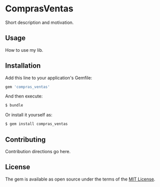 # ComprasVentas
Short description and motivation.

## Usage
How to use my lib.

## Installation
Add this line to your application's Gemfile:

```ruby
gem 'compras_ventas'
```

And then execute:
```bash
$ bundle
```

Or install it yourself as:
```bash
$ gem install compras_ventas
```

## Contributing
Contribution directions go here.

## License
The gem is available as open source under the terms of the [MIT License](https://opensource.org/licenses/MIT).

